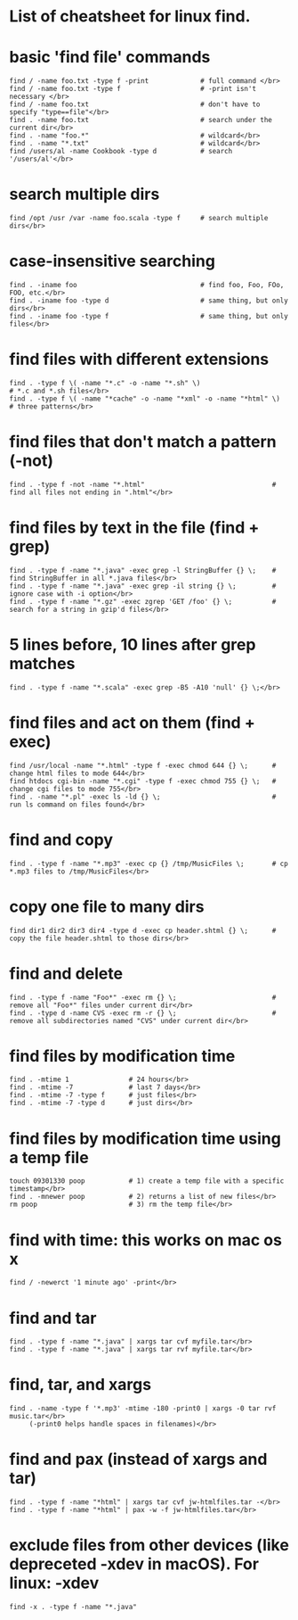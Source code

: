 # List of cheatsheet for linux find.

# basic 'find file' commands


```
find / -name foo.txt -type f -print             # full command </br>
find / -name foo.txt -type f                    # -print isn't necessary </br>
find / -name foo.txt                            # don't have to specify "type==file"</br>
find . -name foo.txt                            # search under the current dir</br>
find . -name "foo.*"                            # wildcard</br>
find . -name "*.txt"                            # wildcard</br>
find /users/al -name Cookbook -type d           # search '/users/al'</br>
```

# search multiple dirs

```
find /opt /usr /var -name foo.scala -type f     # search multiple dirs</br>
```

# case-insensitive searching
```
find . -iname foo                               # find foo, Foo, FOo, FOO, etc.</br>
find . -iname foo -type d                       # same thing, but only dirs</br>
find . -iname foo -type f                       # same thing, but only files</br>
```

# find files with different extensions
```
find . -type f \( -name "*.c" -o -name "*.sh" \)                       # *.c and *.sh files</br>
find . -type f \( -name "*cache" -o -name "*xml" -o -name "*html" \)   # three patterns</br>
```

# find files that don't match a pattern (-not)</br>
```
find . -type f -not -name "*.html"                                # find all files not ending in ".html"</br>
```

# find files by text in the file (find + grep)</br>
```
find . -type f -name "*.java" -exec grep -l StringBuffer {} \;    # find StringBuffer in all *.java files</br>
find . -type f -name "*.java" -exec grep -il string {} \;         # ignore case with -i option</br>
find . -type f -name "*.gz" -exec zgrep 'GET /foo' {} \;          # search for a string in gzip'd files</br>
```

# 5 lines before, 10 lines after grep matches
```
find . -type f -name "*.scala" -exec grep -B5 -A10 'null' {} \;</br>
````


# find files and act on them (find + exec)</br>
```
find /usr/local -name "*.html" -type f -exec chmod 644 {} \;      # change html files to mode 644</br>
find htdocs cgi-bin -name "*.cgi" -type f -exec chmod 755 {} \;   # change cgi files to mode 755</br>
find . -name "*.pl" -exec ls -ld {} \;                            # run ls command on files found</br>
```

# find and copy
```
find . -type f -name "*.mp3" -exec cp {} /tmp/MusicFiles \;       # cp *.mp3 files to /tmp/MusicFiles</br>
```

# copy one file to many dirs
```
find dir1 dir2 dir3 dir4 -type d -exec cp header.shtml {} \;      # copy the file header.shtml to those dirs</br>
```

# find and delete
```
find . -type f -name "Foo*" -exec rm {} \;                        # remove all "Foo*" files under current dir</br>
find . -type d -name CVS -exec rm -r {} \;                        # remove all subdirectories named "CVS" under current dir</br>
```

# find files by modification time
```
find . -mtime 1               # 24 hours</br>
find . -mtime -7              # last 7 days</br>
find . -mtime -7 -type f      # just files</br>
find . -mtime -7 -type d      # just dirs</br>
```

# find files by modification time using a temp file</br>
```
touch 09301330 poop           # 1) create a temp file with a specific timestamp</br>
find . -mnewer poop           # 2) returns a list of new files</br>
rm poop                       # 3) rm the temp file</br>
```

# find with time: this works on mac os x</br>
```
find / -newerct '1 minute ago' -print</br>
```

# find and tar</br>
```
find . -type f -name "*.java" | xargs tar cvf myfile.tar</br>
find . -type f -name "*.java" | xargs tar rvf myfile.tar</br>
```


# find, tar, and xargs</br>
```
find . -name -type f '*.mp3' -mtime -180 -print0 | xargs -0 tar rvf music.tar</br>
     (-print0 helps handle spaces in filenames)</br>
```


# find and pax (instead of xargs and tar)</br>
```
find . -type f -name "*html" | xargs tar cvf jw-htmlfiles.tar -</br>
find . -type f -name "*html" | pax -w -f jw-htmlfiles.tar</br>
```


# exclude files from other devices (like depreceted -xdev in macOS). For linux: -xdev </br>
```
find -x . -type f -name "*.java"
```
